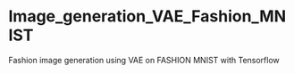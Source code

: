 # Image_generation_VAE_Fashion_MNIST
Fashion image generation using VAE on FASHION MNIST with Tensorflow

